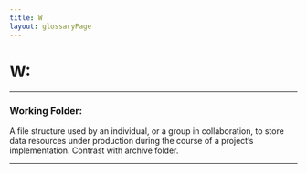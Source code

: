 ```yaml
---
title: W
layout: glossaryPage
---
```

# **W:** 
___


### **Working Folder:** 
A file structure used by an individual, or a group in collaboration, to store data resources under production 
during the course of a project’s implementation. Contrast with archive folder. 
___


